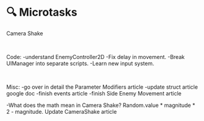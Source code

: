# 🔍 Microtasks

Camera Shake


<br />

Code:
-understand EnemyController2D
-Fix delay in movement.
-Break UIManager into separate scripts.
-Learn new input system.

<br />

Misc:
-go over in detail the Parameter Modifiers article
-update struct article google doc
-finish events article
-finish Side Enemy Movement article

-What does the math mean in Camera Shake? Random.value * magnitude * 2 - magnitude. Update CameraShake article